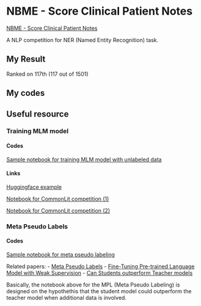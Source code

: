# NBME - Score Clinical Patient Notes

[NBME - Score Clinical Patient Notes](https://www.kaggle.com/competitions/nbme-score-clinical-patient-notes)

A NLP competition for NER (Named Entity Recognition) task.

## My Result

Ranked on 117th (117 out of 1501)

## My codes

## Useful resource

### Training MLM model

#### Codes

[Sample notebook for training MLM model with unlabeled data](./src/nbme-mlm.ipynb)

#### Links

[Huggingface example](https://github.com/huggingface/transformers/blob/main/examples/pytorch/language-modeling/run_mlm_no_trainer.py)

[Notebook for CommonLit competition (1)](https://www.kaggle.com/code/rhtsingh/commonlit-readability-prize-roberta-torch-itpt)

[Notebook for CommonLit competition (2)](https://www.kaggle.com/code/maunish/clrp-pytorch-roberta-pretrain)

### Meta Pseudo Labels

#### Codes

[Sample notebook for meta pseudo labeling](./src/nbme-meta-pseudo-labels.ipynb)

Related papers:
    - [Meta Pseudo Labels](./resources/Meta%20Pseudo%20Labels.pdf)
    - [Fine-Tuning Pre-trained Language Model with Weak Supervision](./resources/Fine-Tuning%20Pre-trained%20Language%20Model%20with%20Weak%20Supervision.pdf)
    - [Can Students outperform Teacher models](./resources/can_students_outperform_teache.pdf)

Basically, the notebook above for the MPL (Meta Pseudo Labeling) is designed on the hypothethis that the student model could outperform the teacher model when additional data is involved.
